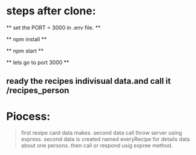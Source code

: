 # steps after clone:

** set the PORT = 3000 in .env file. **

** npm install **

** npm start **

** lets go to port 3000 **

## ready the recipes indivisual data.and call it /recipes_person

# Piocess:

> first resipe card data makes.
> second data call throw server using express.
> second data is created named everyRecipe for details data about one persons.
> then call or respond usig expree method.
